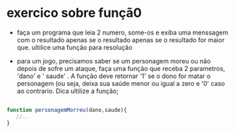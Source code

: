 # exercico sobre funçã0

- faça um programa que leia 2 numero, some-os e exiba uma menssagem com o resultado apenas se o resultado apenas se o resultado for maior que. ultilice uma função para resolução 


- para um jogo, precisamos saber se um personagem moreu 
ou não depois de sofre um ataque, faça uma função que 
receba 2 parametros, 'dano' e ' saude' . A função deve
 retornar '1' se o dono for matar o personagem (ou seja,
 deixa sua saúde menor ou igual a zero e '0' caso ao contrario.
 Dica ultilize a função;
 
 ```js

function personagemMorreu(dano,saude){
    //..
}

 ```